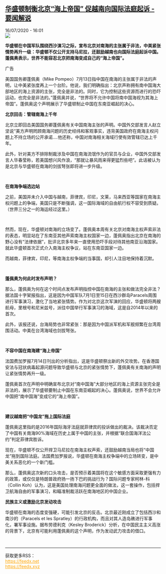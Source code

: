<!--1594911379000-->
[华盛顿制衡北京“海上帝国” 促越南向国际法庭起诉 - 要闻解说](http://www.rfi.fr//cn/%E4%B8%AD%E5%9B%BD/20200716-%E5%8D%8E%E7%9B%9B%E9%A1%BF%E5%88%B6%E8%A1%A1%E5%8C%97%E4%BA%AC-%E6%B5%B7%E4%B8%8A%E5%B8%9D%E5%9B%BD-%E4%BF%83%E8%B6%8A%E5%8D%97%E5%90%91%E5%9B%BD%E9%99%85%E6%B3%95%E5%BA%AD%E8%B5%B7%E8%AF%89)
------

<div>16/07/2020 - 16:01</div><img src="https://s.rfi.fr/media/display/c261a0e6-1107-11ea-8559-005056bf87d6/w:310/p:16x9/01-fait-du-jour.png"><p><strong>华盛顿在中国军队围绕西沙演习之际，宣布北京对南海的主张属于非法，中美紧张情势再升一级：华盛顿不仅公开支持马尼拉，还鼓励越南也向国际法庭起诉中国。蓬佩奥表示，世界不能容忍北京把南海变成自己的“海上帝国”。</strong></p><div class="t-content__body u-clearfix"><div class="m-interstitial"><div class="m-interstitial__ad"><divclass="m-block-ad "data-tms-ad-type="box"data-tms-ad-status="idle"data-tms-ad-pos="1"><div class="m-block-ad__label">广告</div><div class="m-block-ad__content"></div></div></div></div><p>美国国务卿蓬佩奥（Mike Pompeo）7月13日指中国在南海的主张属于非法的声明，让中美紧张度再上一个台阶。他说，我们明确指出：北京声称拥有南中国海大部地区的海上资源的主张，完全是非法的。同时，它为控制这些资源而进行的恐吓运动，也完全是非法的。”蓬佩奥并说，“世界将不允许中国将南中国海视为其海上帝国”。蓬佩奥这个声明展示了华盛顿制止中国在东南亚崛起的决心。</p><p><strong>北京回击：管辖南海上千年</strong></p><p>北京立即回击美国国务卿蓬佩奥有关中国南海主张的声明。中国外交部发言人赵立坚说“美方声明罔顾南海问题的历史经纬和客观事实，违背美国政府在南海主权问题上不持立场的公开承诺….他还称，中国对南海相关海域行使有效管辖已达上千年。</p><p>此外，针对美方不排除制裁涉及中国在南海流氓作为的官员与企业，中国外交部发言人华春莹称，若美国想兴风作浪，“那就让暴风雨来得更猛烈些吧”。此话被认为是北京与华盛顿在南海的剑拔弩张即将进一步升级。</p><p> </p><p><strong>在南海争端选边站</strong></p><p>之前，美国并未介入中国与越南，菲律宾，印尼，文莱，马来西亚等国家在南海主权问题上的争端，美国只是不断强调，这一国际海域的自由航行权不容受到质疑。（世界三分之一的海运经过这里。）</p><p> </p><p>然而，现在，华盛顿对南海的立场变了。蓬佩奥本周有关北京对南海主权声索非法的表态，明显站在了东南亚其他声索南海主权国家一边，蓬佩奥指出北京在南海的野心没有“法律依据”，批评北京多年来一直使用恐吓手段对待其他南亚沿海国家。就此华盛顿首次正式介入南海主权争议，站在东南亚国家一边。</p><p>而越南，菲律宾，印尼，等南海主权争端的当事国，却引人注目地保持着沉默。</p><p> </p><p><strong>蓬佩奥为何此时发布声明？</strong></p><p>那么，蓬佩奥为何在这个时间点发布声明指控中国在南海的主张和做法完全非法？据法国十字架报指出，这是因为中国军队7月1日至15日在西沙群岛Paracels周围进行军事演习，激化了当地紧张情势。作为对北京这次军演的回应，华盛顿将两艘航母，里根号和尼米兹号，派往中国举行军事演习的海域，这是自2014年以来的首次。</p><p>此外，该报还说，台海局势也非常紧张：那是因为中国派军机和军舰频繁在台湾周围活动。中美在台湾海域也剑拔弩张。</p><p> </p><p><strong>不容中国在南海建“海上帝国”</strong></p><p>法国费加罗报7月14日刊出的分析指出，这是华盛顿祭出新的外交攻势。在香港国安法与冠状病毒起源问题导致华盛顿与北京的紧张情势下，蓬佩奥有关南海的声明让紧张情势再升一级。</p><p>蓬佩奥首次在声明中明确宣布北京对“南中国海”大部分地区的海上资源主张完全是非法的，展示了华盛顿要制止中国在东南亚崛起的决心。蓬佩奥说，世界不会允许中国把“南中国海”变成它的“海上帝国”。</p><p> </p><p><strong>建议越南把“中国龙”拖上国际法庭</strong></p><p>蓬佩奥这里指的是2016年国际海牙法庭就菲律宾的投诉做出的裁决。该裁决否定了中国有关南海90%海域在历史上属于中国的主张，并根据“联合国海洋法公约”判定菲律宾胜诉。</p><p>现在，华盛顿不仅公开捍卫马尼拉在南海主权声索，还鼓励越南当局也将“中国龙”拖到国际法庭。法国费加罗报说，华盛顿在南海主权争端中的立场转变，是中美关系恶化的一个新门槛。</p><p>那么，蓬佩奥这次新的口头攻击，是否预示着美国将在这个敏感方面采取更强有力的政策，或仅仅是特朗普政府扬一扬下巴的挑战行为？国际问题专家柯林-科（Collin Koh）认为，这是美国处理南海问题更全面的做法，这一套操作，包括捍卫航海自由的军事演习，和瞄准制裁活跃在南海地区的中国企业。</p><p><strong>民族主义或激励北京发动攻击</strong></p><p>华盛顿在南海的态度变强硬，可能引发北京的反击。北京最近刚成立了包括西沙和南沙的（Paracels et les Spratley）的行政机构，而且对其人造岛礁进行军事化，署军事设施。据布劳德利克（Kesley Broderick）分析，在中国民主主义高涨的背景下，北京有可能利用蓬佩奥的这个声明，作为发动武力攻击的借口。</p><div class="o-self-promo o-self-promo--nl o-self-promo--hidden" data-selfpromo-newsletter></div><div class="o-self-promo o-self-promo--app o-self-promo--hidden" data-selfpromo-app></div></div><br><hr><div>获取更多RSS：<br><a href="https://feedx.net" style="color:orange" target="_blank">https://feedx.net</a> <br><a href="https://feedx.xyz" style="color:orange" target="_blank">https://feedx.xyz</a><br></div>
